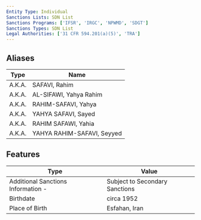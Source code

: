 ```yaml
---
Entity Type: Individual
Sanctions Lists: SDN List
Sanctions Programs: ['IFSR', 'IRGC', 'NPWMD', 'SDGT']
Sanctions Types: SDN List
Legal Authorities: ['31 CFR 594.201(a)(5)', 'TRA']
---
```


## Aliases
| Type  | Name      | 
|-------|-----------|
| A.K.A. | SAFAVI, Rahim |
| A.K.A. | AL-SIFAWI, Yahya Rahim |
| A.K.A. | RAHIM-SAFAVI, Yahya |
| A.K.A. | YAHYA SAFAVI, Sayed |
| A.K.A. | RAHIM SAFAWI, Yahia |
| A.K.A. | YAHYA RAHIM-SAFAVI, Seyyed |

## Features
| Type  | Value      |
|-------|------------|
| Additional Sanctions Information - | Subject to Secondary Sanctions |
| Birthdate | circa 1952 |
| Place of Birth | Esfahan, Iran |

